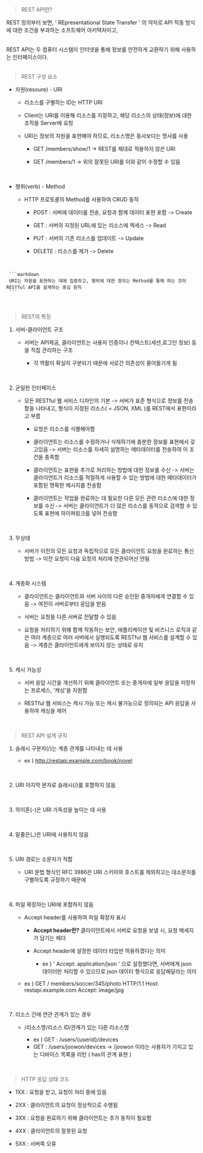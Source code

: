 >REST API란?

REST 정의부터 보면, ' REpresentational State Transfer ' 의 약자로 API 작동 방식에 대한 조건을 부과하는 소프트웨어 아키텍처이고,    
<br/>

REST API는 두 컴퓨터 시스템이 인터넷을 통해 정보를 안전하게 교환하기 위해 사용하는 인터페이스이다.    
<br/>

>REST 구성 요소

-    자원(resoure) - URI
     + 리소스를 구별하는 ID는 HTTP URI

     +   Client는 URI를 이용해 리소스를 지정하고, 해당 리소스의 상태(정보)에 대한 조작을 Server에 요청

     + URI는 정보의 자원을 표현해야 하므로, 리소스명은 동사보다는 명사를 사용

          + GET /members/show/1 -> REST를 제대로 적용하지 않은 URI

          + GET /members/1 -> 위의 잘못된 URI를 이와 같이 수정할 수 있음

<br/>

-   행위(verb) - Method

     +   HTTP 프로토콜의 Method를 사용하여 CRUD 동작
    
          + POST : 서버에 데이터를 전송, 요청과 함께 데이터 표현 포함 -> Create

          + GET : 서버의 지정된 URL에 있는 리소스에 엑세스 -> Read

          + PUT : 서버의 기존 리소스를 업데이트 -> Update

          + DELETE : 리소스를 제거 -> Delete  
<br/>

     ```markdown
     URI는 자원을 표현하는 데에 집중하고, 행위에 대한 정의는 Method를 통해 하는 것이 RESTful API를 설계하는 중심 원칙
     ```
<br/>

>REST의 특징

1. 서버-클라이언트 구조

     +  서버는 API제공, 클라이언트는 사용자 인증이나 컨텍스트(세션,로그인 정보) 등을 직접 관리하는 구조

          + 각 역활이 확실히 구분되기 때문에 서로간 의존성이 줄어들기게 됨    
<br/>

2. 균일한 인터페이스 

     + 모든 RESTful 웹 서비스 디자인의 기본 -> 서버가 표준 형식으로 정보를 전송함을 나타내고, 형식이 지정된 리소스( = JSON, XML )를 REST에서 표현이라고 부름

          + 요청은 리소스를 식별해야함

          + 클라이언트는 리소스를 수정하거나 삭제하기에 충분한 정보를 표현에서 갖고있음 -> 서버는 리소스를 자세히 설명하는 메타데이터를 전송하여 이 조건을 충족함

          + 클라이언트는 표현을 추가로 처리하는 방법에 대한 정보를 수신 -> 서버는 클라이언트가 리소스를 적절하게 사용할 수 있는 방법에 대한 메타데이터가 포함된 명확한 메시지를 전송함

          + 클라이언트는 작업을 완료하는 데 필요한 다른 모든 관련 리소스에 대한 정보를 수신 -> 서버는 클라이언트가 더 많은 리소스를 동적으로 검색할 수 있도록 표현에 하이퍼링크를 넣어 전송함   
<br/>

3. 무상태

     + 서버가 이전의 모든 요청과 독립적으로 모든 클라이언트 요청을 완료하는 통신 방법 -> 이전 요청이 다음 요청의 처리에 연관되어선 안됨    
<br/>
     
4. 계층화 시스템

     + 클라이언트는 클라이언트와 서버 사이의 다른 승인된 중개자에게 연결할 수 있음 -> 여전히 서버로부터 응답을 받음

     + 서버는 요청을 다른 서버로 전달할 수 있음

     + 요청을 처리하기 위해 함께 작동하는 보안, 애플리케이션 및 비즈니스 로직과 같은 여러 계층으로 여러 서버에서 실행되도록 RESTful 웹 서비스를 설계할 수 있음 -> 계층은 클라이언트에게 보이지 않는 상태로 유지    
<br/>

5. 캐시 가능성
     + 서버 응답 시간을 개선하기 위해 클라이언트 또는 중개자에 일부 응답을 저장하는 프로세스, '캐싱'을 지원함

     + RESTful 웹 서비스는 캐시 가능 또는 캐시 불가능으로 정의되는 API 응답을 사용하여 캐싱을 제어    
<br/>

>REST API 설계 규칙

1. 슬래시 구분자(/)는 계층 관계를 나타내는 데 사용

     + ex ) http://restapi.example.com/book/novel   
<br/>

2. URI 마지막 문자로 슬래시(/)를 포함하지 않음    
<br/>

3. 하이폰(-)은 URI 가독성을 높이는 데 사용   
<br/>

4. 밑줄은(_)은 URI에  사용하지 않음   
<br/>

5. URI 경로는 소문자가 적합

     + URI 문법 형식인 RFC 3986은 URI 스키마와 호스트를 제외하고는 대소문자를 구별하도록 규정하기 때문에   
<br/>

6. 파일 확장자는 URI에 포함하지 않음

     + Accept header를 사용하여 파일 확장자 표시

          + **Accept header란?** 클라이언트에서 서버로 요청을 보낼 시, 요청 메세지가 담기는 헤더

          + Accept header에 설정한 데이터 타입만 허용하겠다는 의미

               + ex ) ' Accept: application/json ' 으로 설정했다면, 서버에게 json 데이터만 처리할 수 있으므로 json 데이터 형식으로 응답해달라는 의미

     + ex ) GET / members/soccer/345/photo HTTP/1.1 Host: restapi.example.com Accept: image/jpg   
<br/>

7. 리소스 간에 연관 관계가 있는 경우

     + /리소스명/리소스 ID/관계가 있는 다른 리소스명
     
          + ex ) GET : /users/{userid}/devices   
          + GET : /users/joowon/devices -> /joowon 이라는 사용자가 가지고 있는 디바이스 목록을 리턴 ( has의 관계 표현 )
<br/>

>HTTP 응답 상태 코드
     
- 1XX : 요청을 받고, 요청이 처리 중에 있음

- 2XX : 클라이언트의 요청이 정상적으로 수행됨   

- 3XX : 요청을 완료하기 위해 클라이언트는 추가 동작이 필요함  

- 4XX : 클라이언트의 잘못된 요청

- 5XX : 서버쪽 오류